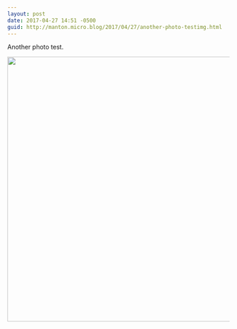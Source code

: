 ```yaml
---
layout: post
date: 2017-04-27 14:51 -0500
guid: http://manton.micro.blog/2017/04/27/another-photo-testimg.html
---
```

Another photo test.

<img src="http://manton.micro.blog/uploads/2017/8cd0f325d3.jpg" width="600" height="600" style="height: auto" />
